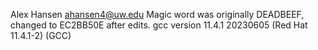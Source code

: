 Alex Hansen
ahansen4@uw.edu
Magic word was originally DEADBEEF, changed to EC2BB50E after edits.
gcc version 11.4.1 20230605 (Red Hat 11.4.1-2) (GCC) 